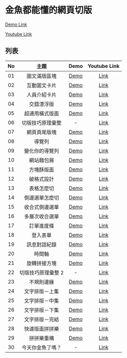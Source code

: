 # 金魚都能懂的網頁切版

[Demo Link](https://alan10332000.github.io/css-layout-practice)

[Youtube Link](https://www.youtube.com/playlist?list=PLqivELodHt3hxeuLX8PYaI8u1GcDaBoJo)

## 列表

| No  |        主題        |                             Demo                              |             Youtube Link             |
| :-: | :----------------: | :-----------------------------------------------------------: | :----------------------------------: |
| 01  |    圖文滿版區塊    | [Demo](https://alan10332000.github.io/css-layout-practice/01) | [Link](https://youtu.be/rwTMBmnIHcY) |
| 02  |    互動圖文卡片    | [Demo](https://alan10332000.github.io/css-layout-practice/02) | [Link](https://youtu.be/IocyLERRdko) |
| 03  |    人員介紹卡片    | [Demo](https://alan10332000.github.io/css-layout-practice/03) | [Link](https://youtu.be/2Qs0EuqJIYA) |
| 04  |     交錯漂浮版     | [Demo](https://alan10332000.github.io/css-layout-practice/04) | [Link](https://youtu.be/aN7zFs_AT8s) |
| 05  |   超通用橫式版面   | [Demo](https://alan10332000.github.io/css-layout-practice/05) | [Link](https://youtu.be/-mmzaE6eLzY) |
| 06  |  切版技巧原理彙整  |                               -                               | [Link](https://youtu.be/R6q87Rfs0PM) |
| 07  |    網頁頁尾版塊    | [Demo](https://alan10332000.github.io/css-layout-practice/06) | [Link](https://youtu.be/Y02yl_QQNv0) |
| 08  |       導覽列       | [Demo](https://alan10332000.github.io/css-layout-practice/07) | [Link](https://youtu.be/7BydlKueTgY) |
| 09  |   變化你的導覽列   | [Demo](https://alan10332000.github.io/css-layout-practice/08) | [Link](https://youtu.be/9xT8kziyYko) |
| 10  |     網站麵包屑     | [Demo](https://alan10332000.github.io/css-layout-practice/09) | [Link](https://youtu.be/n0yPFtpVRLU) |
| 11  |     方塊酥版面     | [Demo](https://alan10332000.github.io/css-layout-practice/10) | [Link](https://youtu.be/Xhhzzc9YZW4) |
| 12  |     破格式設計     | [Demo](https://alan10332000.github.io/css-layout-practice/11) | [Link](https://youtu.be/l-sQNXNrw3s) |
| 13  |     表格怎麼切     | [Demo](https://alan10332000.github.io/css-layout-practice/12) | [Link](https://youtu.be/zRREfvlLFIU) |
| 14  |   側邊選單怎麼切   | [Demo](https://alan10332000.github.io/css-layout-practice/13) | [Link](https://youtu.be/yB3_LtwBiaE) |
| 15  |   收合式側邊選單   | [Demo](https://alan10332000.github.io/css-layout-practice/14) | [Link](https://youtu.be/-KPbFhZmBPE) |
| 16  |   多層次收合選單   | [Demo](https://alan10332000.github.io/css-layout-practice/15) | [Link](https://youtu.be/_qmdKguG5IY) |
| 17  |     訂單進度條     | [Demo](https://alan10332000.github.io/css-layout-practice/16) | [Link](https://youtu.be/AhHDJcys5tc) |
| 18  |      登入表單      | [Demo](https://alan10332000.github.io/css-layout-practice/17) |               [Link]()               |
| 19  |    訊息對話紀錄    | [Demo](https://alan10332000.github.io/css-layout-practice/18) |               [Link]()               |
| 20  |       時間軸       | [Demo](https://alan10332000.github.io/css-layout-practice/19) |               [Link]()               |
| 21  |    旋轉拼接方塊    | [Demo](https://alan10332000.github.io/css-layout-practice/20) |               [Link]()               |
| 22  | 切版技巧原理彙整 2 |                               -                               |               [Link]()               |
| 23  |     不規則邊緣     | [Demo](https://alan10332000.github.io/css-layout-practice/21) |               [Link]()               |
| 24  |   文字排版－上集   | [Demo](https://alan10332000.github.io/css-layout-practice/22) |               [Link]()               |
| 25  |   文字排版－中集   | [Demo](https://alan10332000.github.io/css-layout-practice/23) |               [Link]()               |
| 26  |   文字排版－下集   | [Demo](https://alan10332000.github.io/css-layout-practice/24) |               [Link]()               |
| 27  |   文字排版－完結   | [Demo](https://alan10332000.github.io/css-layout-practice/25) |               [Link]()               |
| 28  |   快速版面拼拼樂   | [Demo](https://alan10332000.github.io/css-layout-practice/26) |               [Link]()               |
| 29  |     拼拼樂重構     | [Demo](https://alan10332000.github.io/css-layout-practice/27) |               [Link]()               |
| 30  |  今天你金魚了嗎？  |                               -                               |               [Link]()               |
